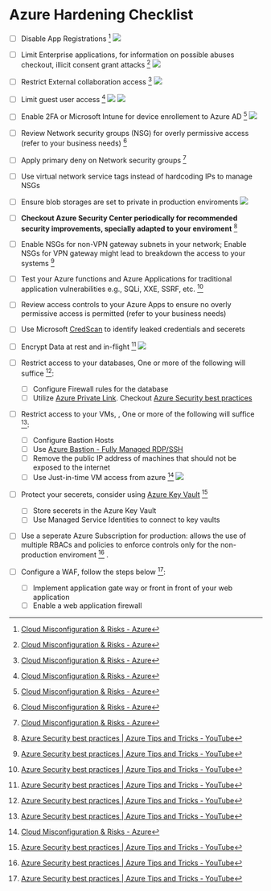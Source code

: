 # Azure Hardening Checklist
- [ ] Disable App Registrations [^1]
![](/Screenshots/Pasted%20image%2020230105004025.png)
- [ ] Limit Enterprise applications, for information on possible abuses checkout, illicit consent grant attacks [^1] 
![](/Screenshots/Pasted%20image%2020230105004506.png)
- [ ] Restrict External collaboration access [^1]
![](/Screenshots/Pasted%20image%2020230105005514.png)
- [ ] Limit guest user access [^1]
![](/Screenshots/Pasted%20image%2020230105005557.png)
![](/Screenshots/Pasted%20image%2020230105005604.png)
- [ ] Enable 2FA or Microsoft Intune  for device enrollement to Azure AD [^1]
![](/Screenshots/Pasted%20image%2020230105005651.png)
- [ ] Review Network security groups (NSG) for overly permissive access (refer to your business needs) [^1]
- [ ] Apply primary deny on Network security groups [^1]
- [ ] Use virtual network service tags instead of hardcoding IPs to manage NSGs
- [ ] Ensure blob storages are set to private in production enviroments
![](/Screenshots/Pasted%20image%2020230105010536.png)
- [ ] **Checkout Azure Security Center periodically for recommended security improvements, specially adapted to your enviroment** [^2]
- [ ] Enable NSGs for non-VPN gateway subnets in your network; Enable NSGs for VPN gateway might lead to breakdown the access to your systems [^2]
- [ ] Test your Azure functions and Azure Applications for traditional application vulnerabilities e.g., SQLi, XXE, SSRF, etc. [^2]
- [ ] Review access controls to your Azure Apps to ensure no overly permissive access is permitted (refer to your business needs)
- [ ] Use Microsoft [CredScan](https://secdevtools.azurewebsites.net/helpcredscan.html) to identify leaked credentials and secerets
- [ ] Encrypt Data at rest and in-flight [^2]
![](/Screenshots/Pasted%20image%2020230105000757.png)

- [ ] Restrict access to your databases, One or more of the following will suffice [^2]:
	- [ ] Configure Firewall rules for the database
	- [ ] Utilize [Azure Private Link](https://learn.microsoft.com/en-us/azure/private-link/private-link-overview). Checkout [Azure Security best practices](https://youtu.be/mntOLLNejUo?t=77)
- [ ] Restrict access to your VMs, , One or more of the following will suffice [^2]:
	- [ ] Configure Bastion Hosts
	- [ ] Use [Azure Bastion - Fully Managed RDP/SSH](https://azure.microsoft.com/en-gb/products/azure-bastion#:~:text=Azure%20Bastion%20is%20a%20fully,exposure%20through%20public%20IP%20addresses.)
	- [ ] Remove the public IP address of machines that should not be exposed to the internet
	- [ ] Use Just-in-time VM access from azure [^1]
		![](/Screenshots/Pasted%20image%2020230105010230.png)

- [ ] Protect your secerets, consider using [Azure Key Vault](https://azure.microsoft.com/en-us/products/key-vault/) [^2]
	- [ ] Store secerets in the Azure Key Vault
	- [ ] Use Managed Service Identities to connect to key vaults
- [ ] Use a seperate Azure Subscription for production: allows the use of multiple RBACs and policies to enforce controls only for the non-production enviroment [^2] .
- [ ] Configure a WAF, follow the steps below  [^2]:
	- [ ] Implement application gate way or front in front of your web application
	- [ ] Enable a web application firewall

[^1]: [Cloud Misconfiguration & Risks - Azure](https://misconfig.io/cloud-misconfiguration-risks-azure/)
[^2]: [Azure Security best practices | Azure Tips and Tricks - YouTube](https://www.youtube.com/watch?v=mntOLLNejUo)
[^3]: [Top 10 Best Practices for Azure Security - YouTube](https://www.youtube.com/watch?v=g0hgtxBDZVE)